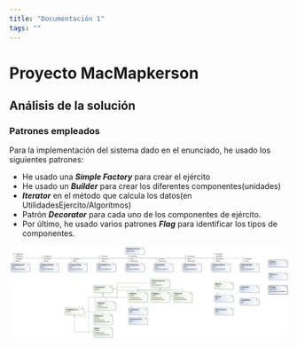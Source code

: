 ```yaml
---
title: "Documentación 1"
tags: ""
---
```

# Proyecto MacMapkerson

## Análisis de la solución

### Patrones empleados

Para la implementación del sistema dado en el enunciado, he usado los siguientes patrones:

-   He usado una **_Simple Factory_** para crear el ejército
-   He usado un **_Builder_** para crear los diferentes componentes(unidades)
-   **_Iterator_** en el método que calcula los datos(en UtilidadesEjercito/Algoritmos)
-   Patrón **_Decorator_** para cada uno de los componentes de ejército.
-   Por último, he usado varios patrones **_Flag_** para identificar los tipos de componentes.

![Diagrama de clases](\WindowsFormsApp4\DiagramaClase.jpg)
